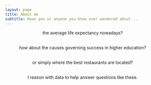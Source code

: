 ```yaml
---
layout: page
title: About me
subtitle: Have you or anyone you know ever wondered about ...
---
```


<center>

the average life expectancy nowadays? <br><br>

how about the causes governing success in higher education? <br><br>

or simply where the best restaurants are located? <br><br>

I reason with data to help answer questions like these.

</center>


